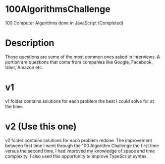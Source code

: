 # 100AlgorithmsChallenge
100 Computer Algorithms done in JavaScript (Completed)


# Description
These questions are some of the most common ones asked in interviews. A portion are questions that come from companies like Google, Facebook, Uber, Amazon etc.

# v1
v1 folder contains solutions for each problem the best I could solve for at the time.

# v2 (Use this one)
v2 folder contains solutions for each problem redone. The improvement between first time I went through the 100 Algorithm Challenge the first time versus the second time, I had improved my knowledge of space and time complexity. I also used this opportunity to improve TypeScript syntax.
